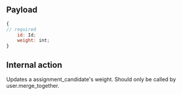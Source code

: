 ## Payload
```js
{
// required
    id: Id;
    weight: int;
}
```

## Internal action
Updates a assignment_candidate's weight.
Should only be called by user.merge_together.
